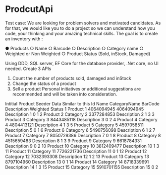 # ProdcutApi
Test case:
We are looking for problem solvers and motivated candidates.
As for that, we would like you to do a project so we can understand how you code, your thinking
and your amazing technical skills.
The goal is to create an inventory with :

● Products
○ Name
○ Barcode
○ Description
○ Category name
○ Weighted or Non Weighted
○ Product Status (Sold, inStock, Damaged)

Using DDD, SQL server, EF Core for the database provider, .Net core, no UI needed.
Create 3 APIs
1) Count the number of products sold, damaged and inStock
2) Change the status of a product
3) Sell a product
Personal initiatives or additional suggestions are recommended and will be taken into
consideration.

Intitial Product Seeder Data Similar to this 
Id	Name	CategoryName	BarCode	Description	Weighted	Status
1	Product 1	4064094945	4064094945	Description 1	0	1
2	Product 2	Category 2	3377284853	Description 2	1	3
3	Product 3	Category 3	8443485118	Description 3	0	2
4	Product 4	Category 4	4804413121	Description 4	1	3
5	Product 5	Category 5	4597058511	Description 5	0	1
6	Product 6	Category 6	5490756098	Description 6	1	2
7	Product 7	Category 7	8050728386	Description 7	0	1
8	Product 8	Category 8	4515659483	Description 8	1	3
9	Product 9	Category 9	6618784331	Description 9	0	2
10	Product 10	Category 10	3812409477	Description 10	1	3
11	Product 11	Category 11	7726221736	Description 11	0	1
12	Product 12	Category 12	7032393308	Description 12	1	2
13	Product 13	Category 13	8797104960	Description 13	0	1
14	Product 14	Category 14	8718339691	Description 14	1	3
15	Product 15	Category 15	5910701155	Description 15	0	2
